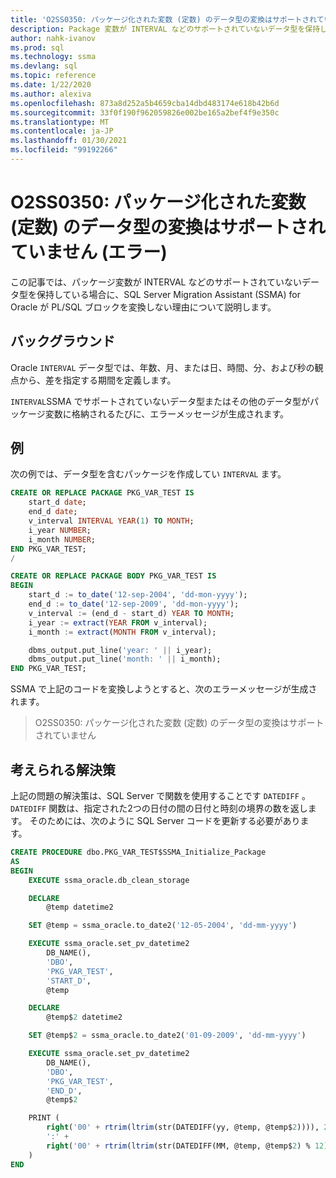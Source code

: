 ```yaml
---
title: 'O2SS0350: パッケージ化された変数 (定数) のデータ型の変換はサポートされていません (エラー)'
description: Package 変数が INTERVAL などのサポートされていないデータ型を保持している場合に、SQL Server Migration Assistant (SSMA) for Oracle が PL/SQL ブロックを変換しない理由について説明します。
author: nahk-ivanov
ms.prod: sql
ms.technology: ssma
ms.devlang: sql
ms.topic: reference
ms.date: 1/22/2020
ms.author: alexiva
ms.openlocfilehash: 873a8d252a5b4659cba14dbd483174e618b42b6d
ms.sourcegitcommit: 33f0f190f962059826e002be165a2bef4f9e350c
ms.translationtype: MT
ms.contentlocale: ja-JP
ms.lasthandoff: 01/30/2021
ms.locfileid: "99192266"
---
```

# <a name="o2ss0350-conversion-of-packaged-variable-constant-data-type-is-not-supported-error"></a>O2SS0350: パッケージ化された変数 (定数) のデータ型の変換はサポートされていません (エラー)

この記事では、パッケージ変数が INTERVAL などのサポートされていないデータ型を保持している場合に、SQL Server Migration Assistant (SSMA) for Oracle が PL/SQL ブロックを変換しない理由について説明します。

## <a name="background"></a>バックグラウンド

Oracle `INTERVAL` データ型では、年数、月、または日、時間、分、および秒の観点から、差を指定する期間を定義します。

`INTERVAL`SSMA でサポートされていないデータ型またはその他のデータ型がパッケージ変数に格納されるたびに、エラーメッセージが生成されます。

## <a name="example"></a>例

次の例では、データ型を含むパッケージを作成してい `INTERVAL` ます。

```sql
CREATE OR REPLACE PACKAGE PKG_VAR_TEST IS
    start_d date;
    end_d date;
    v_interval INTERVAL YEAR(1) TO MONTH;
    i_year NUMBER;
    i_month NUMBER;
END PKG_VAR_TEST;
/

CREATE OR REPLACE PACKAGE BODY PKG_VAR_TEST IS
BEGIN
    start_d := to_date('12-sep-2004', 'dd-mon-yyyy');
    end_d := to_date('12-sep-2009', 'dd-mon-yyyy');
    v_interval := (end_d - start_d) YEAR TO MONTH;
    i_year := extract(YEAR FROM v_interval);
    i_month := extract(MONTH FROM v_interval);

    dbms_output.put_line('year: ' || i_year);
    dbms_output.put_line('month: ' || i_month);
END PKG_VAR_TEST;
```

SSMA で上記のコードを変換しようとすると、次のエラーメッセージが生成されます。

> O2SS0350: パッケージ化された変数 (定数) のデータ型の変換はサポートされていません

## <a name="possible-remedies"></a>考えられる解決策

上記の問題の解決策は、SQL Server で関数を使用することです `DATEDIFF` 。 `DATEDIFF` 関数は、指定された2つの日付の間の日付と時刻の境界の数を返します。 そのためには、次のように SQL Server コードを更新する必要があります。

```sql
CREATE PROCEDURE dbo.PKG_VAR_TEST$SSMA_Initialize_Package
AS
BEGIN
    EXECUTE ssma_oracle.db_clean_storage

    DECLARE
        @temp datetime2

    SET @temp = ssma_oracle.to_date2('12-05-2004', 'dd-mm-yyyy')

    EXECUTE ssma_oracle.set_pv_datetime2
        DB_NAME(),
        'DBO',
        'PKG_VAR_TEST',
        'START_D',
        @temp

    DECLARE
        @temp$2 datetime2

    SET @temp$2 = ssma_oracle.to_date2('01-09-2009', 'dd-mm-yyyy')

    EXECUTE ssma_oracle.set_pv_datetime2
        DB_NAME(),
        'DBO',
        'PKG_VAR_TEST',
        'END_D',
        @temp$2

    PRINT (
        right('00' + rtrim(ltrim(str(DATEDIFF(yy, @temp, @temp$2)))), 2) +
        ':' +
        right('00' + rtrim(ltrim(str(DATEDIFF(MM, @temp, @temp$2) % 12))), 2)
    )
END
```
